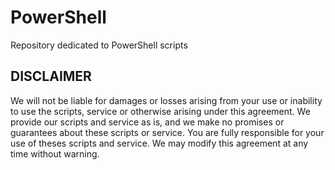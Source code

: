 # PowerShell
Repository dedicated to PowerShell scripts

## DISCLAIMER
We will not be liable for damages or losses arising from your use or inability to use the scripts, service or otherwise arising under this agreement. We provide our scripts and service as is, and we make no promises or guarantees about these scripts or service. You are fully responsible for your use of theses scripts and service. We may modify this agreement at any time without warning.
